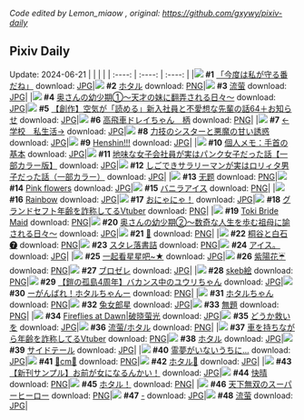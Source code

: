*Code edited by Lemon_miaow , original: https://github.com/gxywy/pixiv-daily*
## Pixiv Daily 
Update: 2024-06-21
|      |      |      |
| :----: | :----: | :----: |
|![](https://pximg.lemonmiaow.xyz/c/240x480/img-master/img/2024/06/19/00/00/46/119764102_p0_master1200.jpg) **#1** [「今度は私が守る番だね」](https://www.pixiv.net/artworks/119764102) download: [JPG](https://pximg.lemonmiaow.xyz/img-original/img/2024/06/19/00/00/46/119764102_p0.jpg)|![](https://pximg.lemonmiaow.xyz/c/240x480/img-master/img/2024/06/19/00/00/35/119764067_p0_master1200.jpg) **#2** [ホタル](https://www.pixiv.net/artworks/119764067) download: [PNG](https://pximg.lemonmiaow.xyz/img-original/img/2024/06/19/00/00/35/119764067_p0.png)|![](https://pximg.lemonmiaow.xyz/c/240x480/img-master/img/2024/06/20/00/00/11/119791514_p0_master1200.jpg) **#3** [流萤](https://www.pixiv.net/artworks/119791514) download: [JPG](https://pximg.lemonmiaow.xyz/img-original/img/2024/06/20/00/00/11/119791514_p0.jpg)|
|![](https://pximg.lemonmiaow.xyz/c/240x480/img-master/img/2024/06/19/00/10/35/119764641_p0_master1200.jpg) **#4** [奥さんの幼少期①～天才の妹に翻弄される日々～](https://www.pixiv.net/artworks/119764641) download: [JPG](https://pximg.lemonmiaow.xyz/img-original/img/2024/06/19/00/10/35/119764641_p0.jpg)|![](https://pximg.lemonmiaow.xyz/c/240x480/img-master/img/2024/06/20/18/13/19/119808540_p0_master1200.jpg) **#5** [【創作】空気が「読める」新入社員と不愛想な先輩の話64＋お知らせ](https://www.pixiv.net/artworks/119808540) download: [JPG](https://pximg.lemonmiaow.xyz/img-original/img/2024/06/20/18/13/19/119808540_p0.jpg)|![](https://pximg.lemonmiaow.xyz/c/240x480/img-master/img/2024/06/19/09/37/21/119773201_p0_master1200.jpg) **#6** [高飛車ドレイちゃん　柄](https://www.pixiv.net/artworks/119773201) download: [PNG](https://pximg.lemonmiaow.xyz/img-original/img/2024/06/19/09/37/21/119773201_p0.png)|
|![](https://pximg.lemonmiaow.xyz/c/240x480/img-master/img/2024/06/20/13/34/43/119803991_p0_master1200.jpg) **#7** [←学校　私生活→](https://www.pixiv.net/artworks/119803991) download: [JPG](https://pximg.lemonmiaow.xyz/img-original/img/2024/06/20/13/34/43/119803991_p0.jpg)|![](https://pximg.lemonmiaow.xyz/c/240x480/img-master/img/2024/06/20/19/30/55/119810446_p0_master1200.jpg) **#8** [力技のシスターと悪魔の甘い誘惑](https://www.pixiv.net/artworks/119810446) download: [JPG](https://pximg.lemonmiaow.xyz/img-original/img/2024/06/20/19/30/55/119810446_p0.jpg)|![](https://pximg.lemonmiaow.xyz/c/240x480/img-master/img/2024/06/19/12/27/36/119775458_p0_master1200.jpg) **#9** [Henshin!!!](https://www.pixiv.net/artworks/119775458) download: [JPG](https://pximg.lemonmiaow.xyz/img-original/img/2024/06/19/12/27/36/119775458_p0.jpg)|
|![](https://pximg.lemonmiaow.xyz/c/240x480/img-master/img/2024/06/20/06/00/05/119797798_p0_master1200.jpg) **#10** [個人メモ：手首の基本](https://www.pixiv.net/artworks/119797798) download: [JPG](https://pximg.lemonmiaow.xyz/img-original/img/2024/06/20/06/00/05/119797798_p0.jpg)|![](https://pximg.lemonmiaow.xyz/c/240x480/img-master/img/2024/06/20/13/09/33/119803582_p0_master1200.jpg) **#11** [地味な女子会社員が実はパンク女子だった話【一部カラー版】](https://www.pixiv.net/artworks/119803582) download: [JPG](https://pximg.lemonmiaow.xyz/img-original/img/2024/06/20/13/09/33/119803582_p0.jpg)|![](https://pximg.lemonmiaow.xyz/c/240x480/img-master/img/2024/06/20/12/00/47/119802413_p0_master1200.jpg) **#12** [しごできサラリーマンが実はロリィタ男子だった話（一部カラー）](https://www.pixiv.net/artworks/119802413) download: [JPG](https://pximg.lemonmiaow.xyz/img-original/img/2024/06/20/12/00/47/119802413_p0.jpg)|
|![](https://pximg.lemonmiaow.xyz/c/240x480/img-master/img/2024/06/19/00/01/12/119764162_p0_master1200.jpg) **#13** [无题](https://www.pixiv.net/artworks/119764162) download: [PNG](https://pximg.lemonmiaow.xyz/img-original/img/2024/06/19/00/01/12/119764162_p0.png)|![](https://pximg.lemonmiaow.xyz/c/240x480/img-master/img/2024/06/19/18/34/18/119781705_p0_master1200.jpg) **#14** [Pink flowers](https://www.pixiv.net/artworks/119781705) download: [JPG](https://pximg.lemonmiaow.xyz/img-original/img/2024/06/19/18/34/18/119781705_p0.jpg)|![](https://pximg.lemonmiaow.xyz/c/240x480/img-master/img/2024/06/20/21/04/24/119813240_p0_master1200.jpg) **#15** [バニラアイス](https://www.pixiv.net/artworks/119813240) download: [PNG](https://pximg.lemonmiaow.xyz/img-original/img/2024/06/20/21/04/24/119813240_p0.png)|
|![](https://pximg.lemonmiaow.xyz/c/240x480/img-master/img/2024/06/19/18/30/37/119781620_p0_master1200.jpg) **#16** [Rainbow](https://www.pixiv.net/artworks/119781620) download: [JPG](https://pximg.lemonmiaow.xyz/img-original/img/2024/06/19/18/30/37/119781620_p0.jpg)|![](https://pximg.lemonmiaow.xyz/c/240x480/img-master/img/2024/06/19/00/00/08/119763971_p0_master1200.jpg) **#17** [おにゃにゃ！](https://www.pixiv.net/artworks/119763971) download: [JPG](https://pximg.lemonmiaow.xyz/img-original/img/2024/06/19/00/00/08/119763971_p0.jpg)|![](https://pximg.lemonmiaow.xyz/c/240x480/img-master/img/2024/06/19/21/35/57/119786759_p0_master1200.jpg) **#18** [グランドセフト年齢を詐称してるVtuber](https://www.pixiv.net/artworks/119786759) download: [PNG](https://pximg.lemonmiaow.xyz/img-original/img/2024/06/19/21/35/57/119786759_p0.png)|
|![](https://pximg.lemonmiaow.xyz/c/240x480/img-master/img/2024/06/19/13/04/16/119776097_p0_master1200.jpg) **#19** [Toki Bride Maid](https://www.pixiv.net/artworks/119776097) download: [PNG](https://pximg.lemonmiaow.xyz/img-original/img/2024/06/19/13/04/16/119776097_p0.png)|![](https://pximg.lemonmiaow.xyz/c/240x480/img-master/img/2024/06/20/00/16/05/119791921_p0_master1200.jpg) **#20** [奥さんの幼少期②〜数奇な人生を歩む祖母に諭される日々〜](https://www.pixiv.net/artworks/119791921) download: [JPG](https://pximg.lemonmiaow.xyz/img-original/img/2024/06/20/00/16/05/119791921_p0.jpg)|![](https://pximg.lemonmiaow.xyz/c/240x480/img-master/img/2024/06/19/00/11/18/119764636_p0_master1200.jpg) **#21** [🌸](https://www.pixiv.net/artworks/119764636) download: [PNG](https://pximg.lemonmiaow.xyz/img-original/img/2024/06/19/00/11/18/119764636_p0.png)|
|![](https://pximg.lemonmiaow.xyz/c/240x480/img-master/img/2024/06/20/08/21/29/119799523_p0_master1200.jpg) **#22** [桐谷と白石❼](https://www.pixiv.net/artworks/119799523) download: [PNG](https://pximg.lemonmiaow.xyz/img-original/img/2024/06/20/08/21/29/119799523_p0.png)|![](https://pximg.lemonmiaow.xyz/c/240x480/img-master/img/2024/06/19/22/53/00/119789327_p0_master1200.jpg) **#23** [スタレ落書詰](https://www.pixiv.net/artworks/119789327) download: [PNG](https://pximg.lemonmiaow.xyz/img-original/img/2024/06/19/22/53/00/119789327_p0.png)|![](https://pximg.lemonmiaow.xyz/c/240x480/img-master/img/2024/06/19/22/31/17/119788647_p0_master1200.jpg) **#24** [アイス。](https://www.pixiv.net/artworks/119788647) download: [JPG](https://pximg.lemonmiaow.xyz/img-original/img/2024/06/19/22/31/17/119788647_p0.jpg)|
|![](https://pximg.lemonmiaow.xyz/c/240x480/img-master/img/2024/06/19/13/08/51/119776152_p0_master1200.jpg) **#25** [一起看星星吧~★](https://www.pixiv.net/artworks/119776152) download: [JPG](https://pximg.lemonmiaow.xyz/img-original/img/2024/06/19/13/08/51/119776152_p0.jpg)|![](https://pximg.lemonmiaow.xyz/c/240x480/img-master/img/2024/06/19/01/18/15/119766472_p0_master1200.jpg) **#26** [紫陽花☔](https://www.pixiv.net/artworks/119766472) download: [PNG](https://pximg.lemonmiaow.xyz/img-original/img/2024/06/19/01/18/15/119766472_p0.png)|![](https://pximg.lemonmiaow.xyz/c/240x480/img-master/img/2024/06/19/17/56/21/119780688_p0_master1200.jpg) **#27** [ブロゼレ](https://www.pixiv.net/artworks/119780688) download: [JPG](https://pximg.lemonmiaow.xyz/img-original/img/2024/06/19/17/56/21/119780688_p0.jpg)|
|![](https://pximg.lemonmiaow.xyz/c/240x480/img-master/img/2024/06/19/23/17/31/119790096_p0_master1200.jpg) **#28** [skeb絵](https://www.pixiv.net/artworks/119790096) download: [PNG](https://pximg.lemonmiaow.xyz/img-original/img/2024/06/19/23/17/31/119790096_p0.png)|![](https://pximg.lemonmiaow.xyz/c/240x480/img-master/img/2024/06/19/01/46/27/119767170_p0_master1200.jpg) **#29** [【鎧の孤島4周年】バカンス中のユウリちゃん](https://www.pixiv.net/artworks/119767170) download: [JPG](https://pximg.lemonmiaow.xyz/img-original/img/2024/06/19/01/46/27/119767170_p0.jpg)|![](https://pximg.lemonmiaow.xyz/c/240x480/img-master/img/2024/06/20/18/59/42/119809584_p0_master1200.jpg) **#30** [ーがんばれ！ホタルちゃんー](https://www.pixiv.net/artworks/119809584) download: [PNG](https://pximg.lemonmiaow.xyz/img-original/img/2024/06/20/18/59/42/119809584_p0.png)|
|![](https://pximg.lemonmiaow.xyz/c/240x480/img-master/img/2024/06/19/11/31/02/119774658_p0_master1200.jpg) **#31** [ホタルちゃん](https://www.pixiv.net/artworks/119774658) download: [PNG](https://pximg.lemonmiaow.xyz/img-original/img/2024/06/19/11/31/02/119774658_p0.png)|![](https://pximg.lemonmiaow.xyz/c/240x480/img-master/img/2024/06/19/01/11/27/119764095_p0_master1200.jpg) **#32** [兔女郎星](https://www.pixiv.net/artworks/119764095) download: [JPG](https://pximg.lemonmiaow.xyz/img-original/img/2024/06/19/01/11/27/119764095_p0.jpg)|![](https://pximg.lemonmiaow.xyz/c/240x480/img-master/img/2024/06/19/00/00/32/119764058_p0_master1200.jpg) **#33** [無題](https://www.pixiv.net/artworks/119764058) download: [PNG](https://pximg.lemonmiaow.xyz/img-original/img/2024/06/19/00/00/32/119764058_p0.png)|
|![](https://pximg.lemonmiaow.xyz/c/240x480/img-master/img/2024/06/19/01/37/14/119766986_p0_master1200.jpg) **#34** [Fireflies at Dawn|破晓萤光](https://www.pixiv.net/artworks/119766986) download: [JPG](https://pximg.lemonmiaow.xyz/img-original/img/2024/06/19/01/37/14/119766986_p0.jpg)|![](https://pximg.lemonmiaow.xyz/c/240x480/img-master/img/2024/06/19/12/00/07/119775085_p0_master1200.jpg) **#35** [どうか救いを](https://www.pixiv.net/artworks/119775085) download: [JPG](https://pximg.lemonmiaow.xyz/img-original/img/2024/06/19/12/00/07/119775085_p0.jpg)|![](https://pximg.lemonmiaow.xyz/c/240x480/img-master/img/2024/06/19/00/00/47/119764103_p0_master1200.jpg) **#36** [流萤/ホタル](https://www.pixiv.net/artworks/119764103) download: [PNG](https://pximg.lemonmiaow.xyz/img-original/img/2024/06/19/00/00/47/119764103_p0.png)|
|![](https://pximg.lemonmiaow.xyz/c/240x480/img-master/img/2024/06/20/21/14/00/119813568_p0_master1200.jpg) **#37** [車を持ちながら年齢を詐称してるVtuber](https://www.pixiv.net/artworks/119813568) download: [PNG](https://pximg.lemonmiaow.xyz/img-original/img/2024/06/20/21/14/00/119813568_p0.png)|![](https://pximg.lemonmiaow.xyz/c/240x480/img-master/img/2024/06/20/00/00/16/119791540_p0_master1200.jpg) **#38** [ホタル](https://www.pixiv.net/artworks/119791540) download: [JPG](https://pximg.lemonmiaow.xyz/img-original/img/2024/06/20/00/00/16/119791540_p0.jpg)|![](https://pximg.lemonmiaow.xyz/c/240x480/img-master/img/2024/06/20/14/34/58/119804911_p0_master1200.jpg) **#39** [サイドテール](https://www.pixiv.net/artworks/119804911) download: [JPG](https://pximg.lemonmiaow.xyz/img-original/img/2024/06/20/14/34/58/119804911_p0.jpg)|
|![](https://pximg.lemonmiaow.xyz/c/240x480/img-master/img/2024/06/20/10/49/43/119801328_p0_master1200.jpg) **#40** [霊夢がいないうちに...](https://www.pixiv.net/artworks/119801328) download: [JPG](https://pximg.lemonmiaow.xyz/img-original/img/2024/06/20/10/49/43/119801328_p0.jpg)|![](https://pximg.lemonmiaow.xyz/c/240x480/img-master/img/2024/06/19/20/53/45/119785316_p0_master1200.jpg) **#41** [🌹cm🔹](https://www.pixiv.net/artworks/119785316) download: [PNG](https://pximg.lemonmiaow.xyz/img-original/img/2024/06/19/20/53/45/119785316_p0.png)|![](https://pximg.lemonmiaow.xyz/c/240x480/img-master/img/2024/06/20/01/52/17/119794670_p0_master1200.jpg) **#42** [ホタル🎨](https://www.pixiv.net/artworks/119794670) download: [JPG](https://pximg.lemonmiaow.xyz/img-original/img/2024/06/20/01/52/17/119794670_p0.jpg)|
|![](https://pximg.lemonmiaow.xyz/c/240x480/img-master/img/2024/06/20/00/03/25/119791865_p0_master1200.jpg) **#43** [【新刊サンプル】お前が女になるんかい！](https://www.pixiv.net/artworks/119791865) download: [JPG](https://pximg.lemonmiaow.xyz/img-original/img/2024/06/20/00/03/25/119791865_p0.jpg)|![](https://pximg.lemonmiaow.xyz/c/240x480/img-master/img/2024/06/20/19/06/33/119808926_p0_master1200.jpg) **#44** [快晴](https://www.pixiv.net/artworks/119808926) download: [PNG](https://pximg.lemonmiaow.xyz/img-original/img/2024/06/20/19/06/33/119808926_p0.png)|![](https://pximg.lemonmiaow.xyz/c/240x480/img-master/img/2024/06/19/04/14/37/119769330_p0_master1200.jpg) **#45** [ホタル！](https://www.pixiv.net/artworks/119769330) download: [PNG](https://pximg.lemonmiaow.xyz/img-original/img/2024/06/19/04/14/37/119769330_p0.png)|
|![](https://pximg.lemonmiaow.xyz/c/240x480/img-master/img/2024/06/19/08/00/07/119772020_p0_master1200.jpg) **#46** [天下無双のスーパーヒーロー](https://www.pixiv.net/artworks/119772020) download: [PNG](https://pximg.lemonmiaow.xyz/img-original/img/2024/06/19/08/00/07/119772020_p0.png)|![](https://pximg.lemonmiaow.xyz/c/240x480/img-master/img/2024/06/20/00/00/11/119791518_p0_master1200.jpg) **#47** [-](https://www.pixiv.net/artworks/119791518) download: [JPG](https://pximg.lemonmiaow.xyz/img-original/img/2024/06/20/00/00/11/119791518_p0.jpg)|![](https://pximg.lemonmiaow.xyz/c/240x480/img-master/img/2024/06/19/18/34/13/119781704_p0_master1200.jpg) **#48** [流萤](https://www.pixiv.net/artworks/119781704) download: [JPG](https://pximg.lemonmiaow.xyz/img-original/img/2024/06/19/18/34/13/119781704_p0.jpg)|
